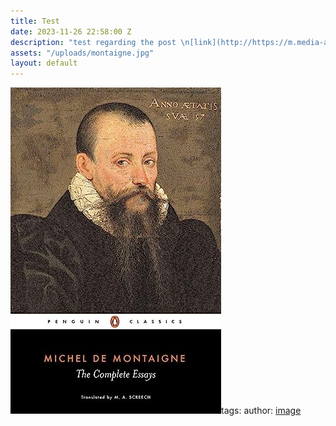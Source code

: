 ```yaml
---
title: Test
date: 2023-11-26 22:58:00 Z
description: "test regarding the post \n[link](http://https://m.media-amazon.com/images/I/91IxQ8FgZrL._AC_UY218_.jpg)"
assets: "/uploads/montaigne.jpg"
layout: default
---
```


![montaigne.jpg](/uploads/montaigne.jpg)tags: 
author: 
[image]( http://https://m.media-amazon.com/images/I/91IxQ8FgZrL._AC_UY218_.jpg)
